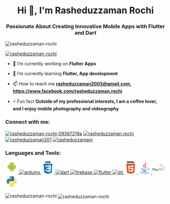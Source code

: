 <h1 align="center">Hi 👋, I'm Rasheduzzaman Rochi</h1>
<h3 align="center">Passionate About Creating Innovative Mobile Apps with Flutter and Dart</h3>

<p align="left"> <img src="https://komarev.com/ghpvc/?username=rasheduzzaman-rochi&label=Profile%20views&color=0e75b6&style=flat" alt="rasheduzzaman-rochi" /> </p>

<p align="left"> <a href="https://github.com/ryo-ma/github-profile-trophy"><img src="https://github-profile-trophy.vercel.app/?username=rasheduzzaman-rochi" alt="rasheduzzaman-rochi" /></a> </p>

- 🔭 I’m currently working on **Flutter Apps**

- 🌱 I’m currently learning **Flutter, App development**

- 📫 How to reach me **rasheduzzaman2003@gmail.com, https://www.facebook.com/rasheduzzaman.rochi**

- ⚡ Fun fact **Outside of my professional interests, I am a coffee lover, and I enjoy mobile photography and videography**

<h3 align="left">Connect with me:</h3>
<p align="left">
<a href="https://linkedin.com/in/rasheduzzaman-rochi-09367219a" target="blank"><img align="center" src="https://raw.githubusercontent.com/rahuldkjain/github-profile-readme-generator/master/src/images/icons/Social/linked-in-alt.svg" alt="rasheduzzaman-rochi-09367219a" height="30" width="40" /></a>
<a href="https://fb.com/rasheduzzaman.rochi" target="blank"><img align="center" src="https://raw.githubusercontent.com/rahuldkjain/github-profile-readme-generator/master/src/images/icons/Social/facebook.svg" alt="rasheduzzaman.rochi" height="30" width="40" /></a>
<a href="https://www.hackerrank.com/rasheduzzaman201" target="blank"><img align="center" src="https://raw.githubusercontent.com/rahuldkjain/github-profile-readme-generator/master/src/images/icons/Social/hackerrank.svg" alt="rasheduzzaman201" height="30" width="40" /></a>
<a href="https://codeforces.com/profile/rasheduzzamanr" target="blank"><img align="center" src="https://raw.githubusercontent.com/rahuldkjain/github-profile-readme-generator/master/src/images/icons/Social/codeforces.svg" alt="rasheduzzamanr" height="30" width="40" /></a>
</p>

<h3 align="left">Languages and Tools:</h3>
<p align="left"> <a href="https://developer.android.com" target="_blank" rel="noreferrer"> <img src="https://raw.githubusercontent.com/devicons/devicon/master/icons/android/android-original-wordmark.svg" alt="android" width="40" height="40"/> </a> <a href="https://www.arduino.cc/" target="_blank" rel="noreferrer"> <img src="https://cdn.worldvectorlogo.com/logos/arduino-1.svg" alt="arduino" width="40" height="40"/> </a> <a href="https://www.w3schools.com/css/" target="_blank" rel="noreferrer"> <img src="https://raw.githubusercontent.com/devicons/devicon/master/icons/css3/css3-original-wordmark.svg" alt="css3" width="40" height="40"/> </a> <a href="https://dart.dev" target="_blank" rel="noreferrer"> <img src="https://www.vectorlogo.zone/logos/dartlang/dartlang-icon.svg" alt="dart" width="40" height="40"/> </a> <a href="https://firebase.google.com/" target="_blank" rel="noreferrer"> <img src="https://www.vectorlogo.zone/logos/firebase/firebase-icon.svg" alt="firebase" width="40" height="40"/> </a> <a href="https://flutter.dev" target="_blank" rel="noreferrer"> <img src="https://www.vectorlogo.zone/logos/flutterio/flutterio-icon.svg" alt="flutter" width="40" height="40"/> </a> <a href="https://git-scm.com/" target="_blank" rel="noreferrer"> <img src="https://www.vectorlogo.zone/logos/git-scm/git-scm-icon.svg" alt="git" width="40" height="40"/> </a> <a href="https://www.w3.org/html/" target="_blank" rel="noreferrer"> <img src="https://raw.githubusercontent.com/devicons/devicon/master/icons/html5/html5-original-wordmark.svg" alt="html5" width="40" height="40"/> </a> <a href="https://www.java.com" target="_blank" rel="noreferrer"> <img src="https://raw.githubusercontent.com/devicons/devicon/master/icons/java/java-original.svg" alt="java" width="40" height="40"/> </a> <a href="https://www.mysql.com/" target="_blank" rel="noreferrer"> <img src="https://raw.githubusercontent.com/devicons/devicon/master/icons/mysql/mysql-original-wordmark.svg" alt="mysql" width="40" height="40"/> </a> <a href="https://www.python.org" target="_blank" rel="noreferrer"> <img src="https://raw.githubusercontent.com/devicons/devicon/master/icons/python/python-original.svg" alt="python" width="40" height="40"/> </a> </p>

<p><img align="left" src="https://github-readme-stats.vercel.app/api/top-langs?username=rasheduzzaman-rochi&show_icons=true&locale=en&layout=compact" alt="rasheduzzaman-rochi" /></p>

<p>&nbsp;<img align="center" src="https://github-readme-stats.vercel.app/api?username=rasheduzzaman-rochi&show_icons=true&locale=en" alt="rasheduzzaman-rochi" /></p>
